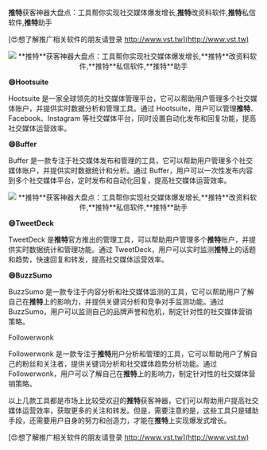 **推特**获客神器大盘点：工具帮你实现社交媒体爆发增长,**推特**改资料软件,**推特**私信软件,**推特**助手

[😍想了解推广相关软件的朋友请登录 http://www.vst.tw](http://www.vst.tw)

 <center><img src="https://vst.tw/MP4/tuiguang/png/1.png" alt="**推特**获客神器大盘点：工具帮你实现社交媒体爆发增长,**推特**改资料软件,**推特**私信软件,**推特**助手"></center>

**😄Hootsuite**

Hootsuite 是一家全球领先的社交媒体管理平台，它可以帮助用户管理多个社交媒体账户，并提供实时数据分析和管理工具。通过 Hootsuite，用户可以管理**推特**、Facebook、Instagram 等社交媒体平台，同时设置自动化发布和回复功能，提高社交媒体运营效率。

**😄Buffer**

Buffer 是一款专注于社交媒体发布和管理的工具，它可以帮助用户管理多个社交媒体账户，并提供实时数据统计和分析。通过 Buffer，用户可以一次性发布内容到多个社交媒体平台，定时发布和自动化回复，提高社交媒体运营效率。

 <center><img src="https://vst.tw/MP4/tuiguang/png/4.png" alt="**推特**获客神器大盘点：工具帮你实现社交媒体爆发增长,**推特**改资料软件,**推特**私信软件,**推特**助手"></center>

**😄TweetDeck**

TweetDeck 是**推特**官方推出的管理工具，可以帮助用户管理多个**推特**账户，并提供实时数据统计和管理功能。通过 TweetDeck，用户可以实时监测**推特**上的话题和趋势，快速回复和转发，提高社交媒体运营效率。

**😄BuzzSumo**

BuzzSumo 是一款专注于内容分析和社交媒体监测的工具，它可以帮助用户了解自己在**推特**上的影响力，并提供关键词分析和竞争对手监测功能。通过 BuzzSumo，用户可以监测自己的品牌声誉和危机，制定针对性的社交媒体营销策略。

Followerwonk

Followerwonk 是一款专注于**推特**用户分析和管理的工具，它可以帮助用户了解自己的粉丝和关注者，提供关键词分析和社交媒体趋势分析功能。通过 Followerwonk，用户可以了解自己在**推特**上的影响力，制定针对性的社交媒体营销策略。

以上几款工具都是市场上比较受欢迎的**推特**获客神器，它们可以帮助用户提高社交媒体运营效率，获取更多的关注和转发。但是，需要注意的是，这些工具只是辅助手段，还需要用户自身的努力和创造力，才能在**推特**上实现爆发式增长。

[😍想了解推广相关软件的朋友请登录 http://www.vst.tw](http://www.vst.tw)



